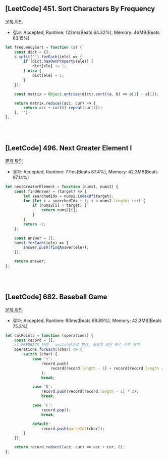## [LeetCode] 451. Sort Characters By Frequency

[문제 확인](https://leetcode.com/problems/sort-characters-by-frequency/description/)

-   결과: Accepted, Runtime: 122ms(Beats 64.32%), Memory: 46MB(Beats 63.15%)

```js
let frequencySort = function (s) {
    const dict = {};
    s.split('').forEach((ele) => {
        if (dict.hasOwnProperty(ele)) {
            dict[ele] += 1;
        } else {
            dict[ele] = 1;
        }
    });

    const matrix = Object.entries(dict).sort((a, b) => b[1] - a[1]);

    return matrix.reduce((acc, cur) => {
        return acc + cur[0].repeat(cur[1]);
    }, '');
};
```

</br>
</br>

## [LeetCode] 496. Next Greater Element I

[문제 확인](https://leetcode.com/problems/next-greater-element-i/description/)

-   결과: Accepted, Runtime: 77ms(Beats 87.4%), Memory: 42.3MB(Beats 97.14%)

```js
let nextGreaterElement = function (nums1, nums2) {
    const findAnswer = (target) => {
        let searchedIdx = nums2.indexOf(target);
        for (let i = searchedIdx + 1; i < nums2.length; i++) {
            if (nums2[i] > target) {
                return nums2[i];
            }
        }
        return -1;
    };

    const answer = [];
    nums1.forEach((ele) => {
        answer.push(findAnswer(ele));
    });

    return answer;
};
```

<br>
<br>

## [LeetCode] 682. Baseball Game

[문제 확인](https://leetcode.com/problems/baseball-game/)

-   결과: Accepted, Runtime: 90ms(Beats 69.89%), Memory: 42.3MB(Beats 75.3%)

```js
let calPoints = function (operations) {
    const record = [];
    // FEEDBACK 반영 - switch문으로 변경, 필요치 않은 변수 선언 제거
    operations.forEach((char) => {
        switch (char) {
            case '+':
                record.push(
                    record[record.length - 1] + record[record.length - 2]
                );
                break;

            case 'D':
                record.push(record[record.length - 1] * 2);
                break;

            case 'C':
                record.pop();
                break;

            default:
                record.push(parseInt(char));
        }
    });

    return record.reduce((acc, cur) => acc + cur, 0);
};
```

